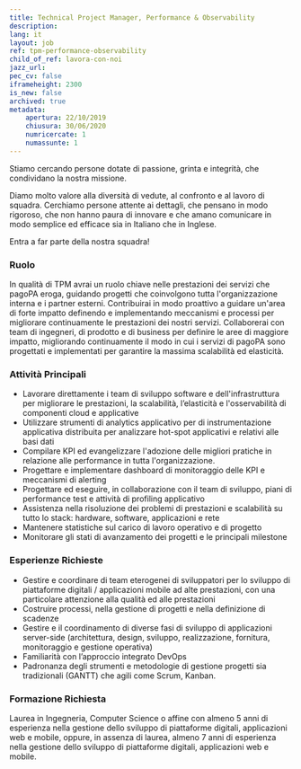 ```yaml
---
title: Technical Project Manager, Performance & Observability
description:
lang: it
layout: job
ref: tpm-performance-observability
child_of_ref: lavora-con-noi
jazz_url: 
pec_cv: false
iframeheight: 2300
is_new: false
archived: true
metadata:
    apertura: 22/10/2019
    chiusura: 30/06/2020
    numricercate: 1
    numassunte: 1
---
```


Stiamo cercando persone dotate di passione, grinta e integrità, che condividano la nostra missione.

Diamo molto valore alla diversità di vedute, al confronto e al lavoro di squadra. Cerchiamo persone attente ai dettagli, che pensano in modo rigoroso, che non hanno paura di innovare e che amano comunicare in modo semplice ed efficace sia in Italiano che in Inglese.

Entra a far parte della nostra squadra!

### Ruolo

In qualità di TPM avrai un ruolo chiave nelle prestazioni dei servizi che pagoPA eroga, guidando progetti che coinvolgono tutta l'organizzazione interna e i partner esterni. Contribuirai in modo proattivo a guidare un'area di forte impatto definendo e implementando meccanismi e processi per migliorare continuamente le prestazioni dei nostri servizi. Collaborerai con team di ingegneri, di prodotto e di business per definire le aree di maggiore impatto, migliorando continuamente il modo in cui i servizi di pagoPA sono progettati e implementati per garantire la massima scalabilità ed elasticità.

### Attività Principali

* Lavorare direttamente i team di sviluppo software e dell'infrastruttura per migliorare le prestazioni, la scalabilità, l’elasticità e l'osservabilità di componenti cloud e applicative
* Utilizzare strumenti di analytics applicativo per di instrumentazione applicativa distribuita per analizzare hot-spot applicativi e relativi alle basi dati
* Compilare KPI ed evangelizzare l'adozione delle migliori pratiche in relazione alle performance in tutta l'organizzazione.
* Progettare e implementare dashboard di monitoraggio delle KPI e meccanismi di alerting
* Progettare ed eseguire, in collaborazione con il team di sviluppo, piani di performance test e attività di profiling applicativo
* Assistenza nella risoluzione dei problemi di prestazioni e scalabilità su tutto lo stack: hardware, software, applicazioni e rete
* Mantenere statistiche sul carico di lavoro operativo e di progetto
* Monitorare gli stati di avanzamento dei progetti e le principali milestone

### Esperienze Richieste

* Gestire e coordinare di team eterogenei di sviluppatori per lo sviluppo di piattaforme digitali / applicazioni mobile ad alte prestazioni, con una particolare attenzione alla qualità ed alle prestazioni
* Costruire processi, nella gestione di progetti e nella definizione di scadenze
* Gestire e il coordinamento di diverse fasi di sviluppo di applicazioni server-side (architettura, design, sviluppo, realizzazione, fornitura, monitoraggio e gestione operativa)
* Familiarità con l’approccio integrato DevOps
* Padronanza degli strumenti e metodologie di gestione progetti sia tradizionali (GANTT) che agili come Scrum, Kanban.

### Formazione Richiesta

Laurea in Ingegneria, Computer Science o affine con almeno 5 anni di esperienza nella gestione dello sviluppo di piattaforme digitali, applicazioni web e mobile, oppure, in assenza di laurea, almeno 7 anni di esperienza nella gestione dello sviluppo di piattaforme digitali, applicazioni web e mobile.
